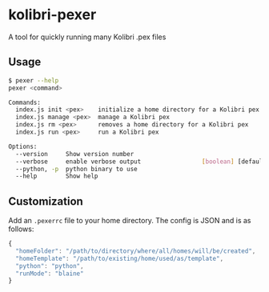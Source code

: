 # kolibri-pexer
A tool for quickly running many Kolibri .pex files

## Usage
```bash
$ pexer --help
pexer <command>

Commands:
  index.js init <pex>    initialize a home directory for a Kolibri pex
  index.js manage <pex>  manage a Kolibri pex
  index.js rm <pex>      removes a home directory for a Kolibri pex
  index.js run <pex>     run a Kolibri pex

Options:
  --version     Show version number                                    [boolean]
  --verbose     enable verbose output                 [boolean] [default: false]
  --python, -p  python binary to use                                    [string]
  --help        Show help                                              [boolean]
```

## Customization
Add an `.pexerrc` file to your home directory. The config is JSON and is as follows:
```js
{
  "homeFolder": "/path/to/directory/where/all/homes/will/be/created",
  "homeTemplate": "/path/to/existing/home/used/as/template",
  "python": "python",
  "runMode": "blaine"
}
```

